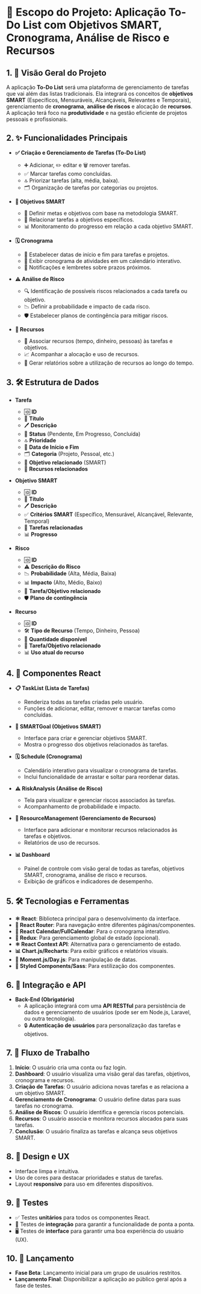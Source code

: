 # 📝 **Escopo do Projeto: Aplicação To-Do List com Objetivos SMART, Cronograma, Análise de Risco e Recursos**

## 1. 🎯 **Visão Geral do Projeto**
A aplicação **To-Do List** será uma plataforma de gerenciamento de tarefas que vai além das listas tradicionais. Ela integrará os conceitos de **objetivos SMART** (Específicos, Mensuráveis, Alcançáveis, Relevantes e Temporais), gerenciamento de **cronograma**, **análise de riscos** e alocação de **recursos**. A aplicação terá foco na **produtividade** e na gestão eficiente de projetos pessoais e profissionais.

## 2. ✨ **Funcionalidades Principais**
- **✅ Criação e Gerenciamento de Tarefas (To-Do List)**
  - ➕ Adicionar, ✏️ editar e 🗑️ remover tarefas.
  - ✅ Marcar tarefas como concluídas.
  - 🔝 Priorizar tarefas (alta, média, baixa).
  - 🗂️ Organização de tarefas por categorias ou projetos.

- **🎯 Objetivos SMART**
  - 📝 Definir metas e objetivos com base na metodologia SMART.
  - 🔗 Relacionar tarefas a objetivos específicos.
  - 📊 Monitoramento do progresso em relação a cada objetivo SMART.
  
- **🗓️ Cronograma**
  - 📅 Estabelecer datas de início e fim para tarefas e projetos.
  - 📆 Exibir cronograma de atividades em um calendário interativo.
  - 🔔 Notificações e lembretes sobre prazos próximos.

- **⚠️ Análise de Risco**
  - 🔍 Identificação de possíveis riscos relacionados a cada tarefa ou objetivo.
  - 📉 Definir a probabilidade e impacto de cada risco.
  - 🛡️ Estabelecer planos de contingência para mitigar riscos.

- **🔧 Recursos**
  - 💼 Associar recursos (tempo, dinheiro, pessoas) às tarefas e objetivos.
  - 📈 Acompanhar a alocação e uso de recursos.
  - 🧾 Gerar relatórios sobre a utilização de recursos ao longo do tempo.

## 3. 🛠️ **Estrutura de Dados**
- **Tarefa**
  - 🆔 **ID**
  - 📝 **Título**
  - 🖊️ **Descrição**
  - 📌 **Status** (Pendente, Em Progresso, Concluída)
  - 🔝 **Prioridade**
  - 📅 **Data de Início e Fim**
  - 🗂️ **Categoria** (Projeto, Pessoal, etc.)
  - 🎯 **Objetivo relacionado** (SMART)
  - 🔧 **Recursos relacionados**

- **Objetivo SMART**
  - 🆔 **ID**
  - 📝 **Título**
  - 🖊️ **Descrição**
  - ✅ **Critérios SMART** (Específico, Mensurável, Alcançável, Relevante, Temporal)
  - 🔗 **Tarefas relacionadas**
  - 📊 **Progresso**
  
- **Risco**
  - 🆔 **ID**
  - ⚠️ **Descrição do Risco**
  - 📉 **Probabilidade** (Alta, Média, Baixa)
  - 📊 **Impacto** (Alto, Médio, Baixo)
  - 🔗 **Tarefa/Objetivo relacionado**
  - 🛡️ **Plano de contingência**

- **Recurso**
  - 🆔 **ID**
  - 🛠️ **Tipo de Recurso** (Tempo, Dinheiro, Pessoa)
  - 🔢 **Quantidade disponível**
  - 🔗 **Tarefa/Objetivo relacionado**
  - 📊 **Uso atual do recurso**

## 4. 🧩 **Componentes React**
- **📋 TaskList (Lista de Tarefas)**
  - Renderiza todas as tarefas criadas pelo usuário.
  - Funções de adicionar, editar, remover e marcar tarefas como concluídas.

- **🎯 SMARTGoal (Objetivos SMART)**
  - Interface para criar e gerenciar objetivos SMART.
  - Mostra o progresso dos objetivos relacionados às tarefas.

- **🗓️ Schedule (Cronograma)**
  - Calendário interativo para visualizar o cronograma de tarefas.
  - Inclui funcionalidade de arrastar e soltar para reordenar datas.

- **⚠️ RiskAnalysis (Análise de Risco)**
  - Tela para visualizar e gerenciar riscos associados às tarefas.
  - Acompanhamento de probabilidade e impacto.

- **🔧 ResourceManagement (Gerenciamento de Recursos)**
  - Interface para adicionar e monitorar recursos relacionados às tarefas e objetivos.
  - Relatórios de uso de recursos.

- **📊 Dashboard**
  - Painel de controle com visão geral de todas as tarefas, objetivos SMART, cronograma, análise de risco e recursos.
  - Exibição de gráficos e indicadores de desempenho.

## 5. 🛠️ **Tecnologias e Ferramentas**
- **⚛️ React**: Biblioteca principal para o desenvolvimento da interface.
- **🔀 React Router**: Para navegação entre diferentes páginas/componentes.
- **📅 React Calendar/FullCalendar**: Para o cronograma interativo.
- **🔄 Redux**: Para gerenciamento global de estado (opcional).
- **⚛️ React Context API**: Alternativa para o gerenciamento de estado.
- **📊 Chart.js/Recharts**: Para exibir gráficos e relatórios visuais.
- **📅 Moment.js/Day.js**: Para manipulação de datas.
- **🎨 Styled Components/Sass**: Para estilização dos componentes.

## 6. 🔗 **Integração e API**
- **Back-End (Obrigatório)**
  - A aplicação integrará com uma **API RESTful** para persistência de dados e gerenciamento de usuários (pode ser em Node.js, Laravel, ou outra tecnologia).
  - 🔒 **Autenticação de usuários** para personalização das tarefas e objetivos.

## 7. 🚀 **Fluxo de Trabalho**
1. **Início**: O usuário cria uma conta ou faz login.
2. **Dashboard**: O usuário visualiza uma visão geral das tarefas, objetivos, cronograma e recursos.
3. **Criação de Tarefas**: O usuário adiciona novas tarefas e as relaciona a um objetivo SMART.
4. **Gerenciamento de Cronograma**: O usuário define datas para suas tarefas no cronograma.
5. **Análise de Riscos**: O usuário identifica e gerencia riscos potenciais.
6. **Recursos**: O usuário associa e monitora recursos alocados para suas tarefas.
7. **Conclusão**: O usuário finaliza as tarefas e alcança seus objetivos SMART.

## 8. 🎨 **Design e UX**
- Interface limpa e intuitiva.
- Uso de cores para destacar prioridades e status de tarefas.
- Layout **responsivo** para uso em diferentes dispositivos.

## 9. 🧪 **Testes**
- ✅ Testes **unitários** para todos os componentes React.
- 🔄 Testes de **integração** para garantir a funcionalidade de ponta a ponta.
- 🖥️ Testes de **interface** para garantir uma boa experiência do usuário (UX).

## 10. 📅 **Lançamento**
- **Fase Beta**: Lançamento inicial para um grupo de usuários restritos.
- **Lançamento Final**: Disponibilizar a aplicação ao público geral após a fase de testes.
